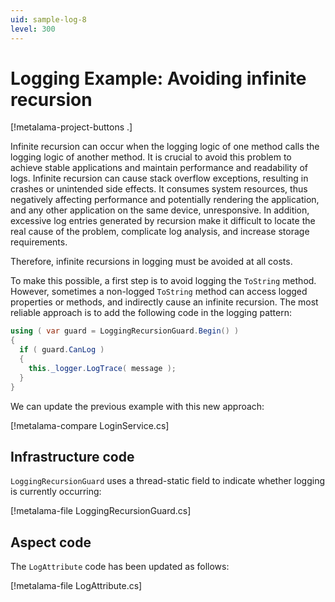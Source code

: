 ```yaml
---
uid: sample-log-8
level: 300
---
```


# Logging Example: Avoiding infinite recursion

[!metalama-project-buttons .]

Infinite recursion can occur when the logging logic of one method calls the logging logic of another method. It is crucial to avoid this problem to achieve stable applications and maintain performance and readability of logs. Infinite recursion can cause stack overflow exceptions, resulting in crashes or unintended side effects. It consumes system resources, thus negatively affecting performance and potentially rendering the application, and any other application on the same device, unresponsive. In addition, excessive log entries generated by recursion make it difficult to locate the real cause of the problem, complicate log analysis, and increase storage requirements.

Therefore, infinite recursions in logging must be avoided at all costs.

To make this possible, a first step is to avoid logging the `ToString` method. However, sometimes a non-logged `ToString` method can access logged properties or methods, and indirectly cause an infinite recursion. The most reliable approach is to add the following code in the logging pattern:

```cs
using ( var guard = LoggingRecursionGuard.Begin() )
{
  if ( guard.CanLog )
  {
    this._logger.LogTrace( message );
  }
}
```

We can update the previous example with this new approach:

[!metalama-compare LoginService.cs]

## Infrastructure code

`LoggingRecursionGuard` uses a thread-static field to indicate whether logging is currently occurring:

[!metalama-file LoggingRecursionGuard.cs]

## Aspect code

The `LogAttribute` code has been updated as follows:

[!metalama-file LogAttribute.cs]
